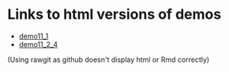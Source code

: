 # Links to html versions of demos

- [demo11_1](https://rawgit.com/avehtari/BDA_R_demos/master/demos_ch11/demo11_1.html)
- [demo11_2_4](https://rawgit.com/avehtari/BDA_R_demos/master/demos_ch11/demo11_2_4.html)

(Using rawgit as github doesn't display html or Rmd correctly)
